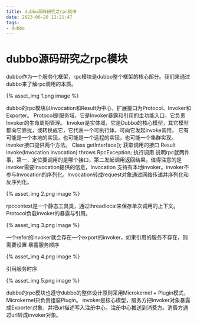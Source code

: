 ```yaml
---
title: dubbo源码研究之rpc模块
date: 2023-06-20 12:21:47
tags:
- dubbo
---
```

# dubbo源码研究之rpc模块
dubbo作为一个服务化框架，rpc模块是dubbo整个框架的核心部分。我们来通过dubbo来了解rpc调用的本质。

{% asset_img 1.png  image %}

dubbo的rpc模块以Invocation和Result为中心，扩展接口为Protocol、Invoker和Exporter。
Protocol是服务域，它是Invoker暴露和引用的主功能入口，它负责Invoker的生命周期管理。
Invoker是实体域，它是Dubbo的核心模型，其它模型都向它靠扰，或转换成它，它代表一个可执行体，可向它发起invoke调用，
它有可能是一个本地的实现，也可能是一个远程的实现，也可能一个集群实现。
invoker接口提供两个方法。
Class getInterface(); 获取调用的接口
Result invoke(Invocation invocation) throws RpcException; 执行调用
说明rpc就两件事，第一，定位要调用的是哪个接口，第二发起调用返回结果。值得注意的是invoker需要Invocation提供的信息，Invocation 支持有本地invoker。invoker不参与Invocation的序列化。Invocation转成request对象通过网络传递并序列化和反序列化。

{% asset_img 2.png  image %}

rpccontext是一个静态工具类，通过threadlocal来保存单次调用的上下文。
Protocol负载invoker的暴露与引用。

{% asset_img 3.png  image %}

一个refer的invoker就会存在一个export的invoker，如果引用的服务不存在，则需要设置
暴露服务顺序

{% asset_img 4.png  image %}

引用服务时序

{% asset_img 5.png  image %}

dubbo的rpc模块也遵守dubbo的整体设计原则采用Microkernel + Plugin模式，Microkernel只负责组装Plugin。
invoker是核心模型，服务方把invoker对象暴露成Exporter对象，并把url描述写入注册中心，注册中心推送到消费方。消费方通过url转成invoker对象。






